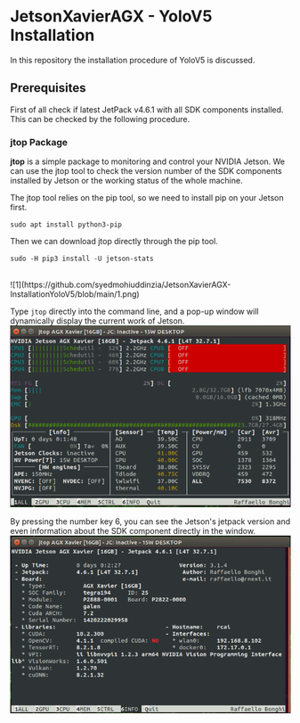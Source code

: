 # JetsonXavierAGX - YoloV5 Installation
In this repository the installation procedure of YoloV5 is discussed.

## Prerequisites
First of all check if latest JetPack v4.6.1 with all SDK components installed. This can be checked by the following procedure. </br>

### jtop Package
__jtop__ is a simple package to monitoring and control your NVIDIA Jetson. We can use the jtop tool to check the version number of the SDK components installed by Jetson or the working status of the whole machine. </br>

The jtop tool relies on the pip tool, so we need to install pip on your Jetson first.
```
sudo apt install python3-pip
```
Then we can download jtop directly through the pip tool. </br>

```
sudo -H pip3 install -U jetson-stats
```
 </br>
![1](https://github.com/syedmohiuddinzia/JetsonXavierAGX-InstallationYoloV5/blob/main/1.png)

Type ```jtop``` directly into the command line, and a pop-up window will dynamically display the current work of Jetson. </br>
![2](https://github.com/syedmohiuddinzia/JetsonXavierAGX-InstallationYoloV5/blob/main/2.png)

By pressing the number key 6, you can see the Jetson's jetpack version and even information about the SDK component directly in the window. </br>
![3](https://github.com/syedmohiuddinzia/JetsonXavierAGX-InstallationYoloV5/blob/main/3.png)


